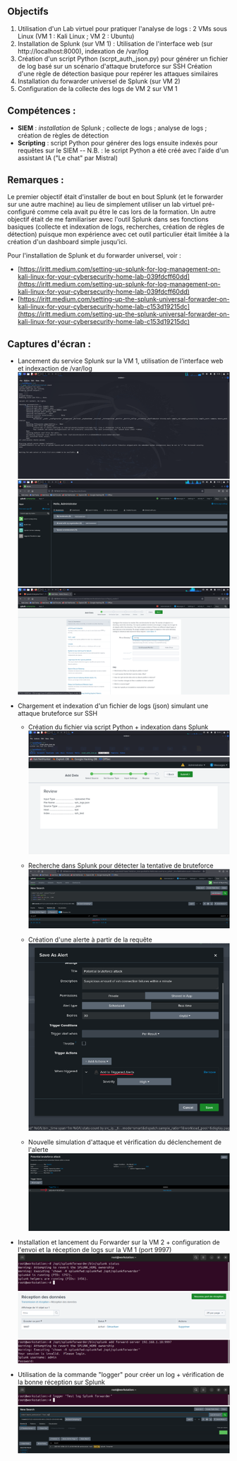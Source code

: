 
## Objectifs
1. Utilisation d'un Lab virtuel pour pratiquer l'analyse de logs : 2 VMs sous Linux (VM 1 : Kali Linux ; VM 2 : Ubuntu)
2. Installation de Splunk (sur VM 1) : Utilisation de l'interface web (sur http://localhost:8000), indexation de /var/log
3. Création d'un script Python (scrpt_auth_json.py) pour générer un fichier de log basé sur un scénario d'attaque bruteforce sur SSH
   Création d'une règle de détection basique pour repérer les attaques similaires
5. Installation du forwarder universel de Splunk (sur VM 2)
6. Configuration de la collecte des logs de VM 2 sur VM 1


## Compétences :
- **SIEM** : *installation* de Splunk ; collecte de logs ; analyse de logs ; création de règles de détection
- **Scripting** : script Python pour générer des logs ensuite indexés pour requêtes sur le SIEM
  -- N.B. : le script Python a été créé avec l'aide d'un assistant IA ("Le chat" par Mistral)


## Remarques :
Le premier objectif était d'installer de bout en bout Splunk (et le forwarder sur une autre machine) au lieu de simplement utiliser un lab virtuel pré-configuré comme cela avait pu être le cas lors de la formation.
Un autre objectif était de me familiariser avec l'outil Splunk dans ses fonctions basiques (collecte et indexation de logs, recherches, création de règles de détection) puisque mon expérience avec cet outil particulier était limitée à la création d'un dashboard simple jusqu'ici.

Pour l'installation de Splunk et du forwarder universel, voir :
- [https://iritt.medium.com/setting-up-splunk-for-log-management-on-kali-linux-for-your-cybersecurity-home-lab-039fdcff60dd](https://iritt.medium.com/setting-up-splunk-for-log-management-on-kali-linux-for-your-cybersecurity-home-lab-039fdcff60dd)
- [https://iritt.medium.com/setting-up-the-splunk-universal-forwarder-on-kali-linux-for-your-cybersecurity-home-lab-c153d19215dc](https://iritt.medium.com/setting-up-the-splunk-universal-forwarder-on-kali-linux-for-your-cybersecurity-home-lab-c153d19215dc)


## Captures d'écran :

- Lancement du service Splunk sur la VM 1, utilisation de l'interface web et indexaction de /var/log
![lancement service Splunk](/Splunk/Projet-Personnel/img/P11_01.png)
![interface web Splunk](/Splunk/Projet-Personnel/img/P11_02.png)
![indexation /var/log](/Splunk/Projet-Personnel/img/P11_03.png)

- Chargement et indexation d'un fichier de logs (json) simulant une attaque bruteforce sur SSH
  - Création du fichier via script Python + indexation dans Splunk
    ![creation_fichier](/Splunk/Projet-Personnel/img/P11_04.png)
    ![indexation fichier](/Splunk/Projet-Personnel/img/P11_05.png)

  - Recherche dans Splunk pour détecter la tentative de bruteforce
    ![recherche_bruteforce](/Splunk/Projet-Personnel/img/P11_06.png)

  - Création d'une alerte à partir de la requête
    ![creation_alerte](/Splunk/Projet-Personnel/img/P11_07.png)

  - Nouvelle simulation d'attaque et vérification du déclenchement de l'alerte
    ![declenchement_alerte](/Splunk/Projet-Personnel/img/P11_08.png)


- Installation et lancement du Forwarder sur la VM 2 + configuration de l'envoi et la réception de logs sur la VM 1 (port 9997)
  ![statut_forwarder](/Splunk/Projet-Personnel/img/P11_09.png)
  ![config_reception](/Splunk/Projet-Personnel/img/P11_10.png)
  ![config_envoi](/Splunk/Projet-Personnel/img/P11_11.png)
  
- Utilisation de la commande "logger" pour créer un log + vérification de la bonne réception sur Splunk
  ![logger](/Splunk/Projet-Personnel/img/P11_12.png)
  ![reception_logger](/Splunk/Projet-Personnel/img/P11_13.png)

